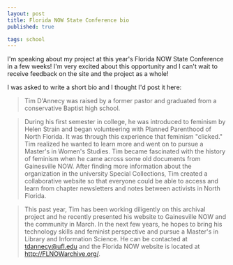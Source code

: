 ```yaml
---
layout: post
title: Florida NOW State Conference bio
published: true

tags: school 
---
```

 
I'm speaking about my project at this year's 
Florida NOW State Conference in a few weeks! I'm very excited 
about this opportunity and I can't wait to receive feedback on the 
site and the project as a whole!

I was asked to write a short bio and I thought I'd post it here:

> Tim D'Annecy was raised by a former pastor and graduated from a 
> conservative Baptist high school.

> During his first semester in college, he was introduced to 
> feminism by Helen Strain and began volunteering with Planned 
> Parenthood of North Florida. It was through this experience that 
> feminism "clicked." Tim realized he wanted to learn more and 
> went on to pursue a Master's in Women's Studies. Tim became 
> fascinated with the history of feminism when he came across some 
> old documents from Gainesville NOW. After finding more 
> information about the organization in the university Special 
> Collections, Tim created a collaborative website so that 
> everyone could be able to access and learn from chapter 
> newsletters and notes between activists in North Florida.

> This past year, Tim has been working diligently on this archival 
> project and he recently presented his website to Gainesville NOW 
> and the community in March. In the next few years, he hopes to 
> bring his technology skills and feminist perspective and pursue 
> a Master's in Library and Information Science. He can be 
> contacted at [tdannecy@ufl.edu](mailto:tdannecy@ufl.edu) and the 
> Florida NOW website is located at http://FLNOWarchive.org/.
